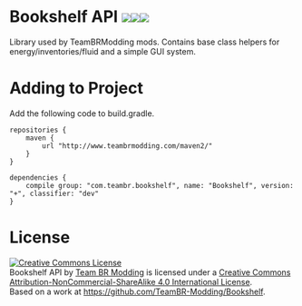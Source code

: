 Bookshelf API <a href='http://teambrmodding.com:8111/viewType.html?buildTypeId=Bookshelf_Build&tab=buildTypeStatusDiv&branch_Bookshelf=master'><img src="http://teambrmodding.com:8111/app/rest/builds/buildType:(id:Bookshelf_Build)/statusIcon"/></a><a href='https://minecraft.curseforge.com/projects/bookshelf-api-library'><img src='http://cf.way2muchnoise.eu/full_bookshelf-api-library_downloads.svg'><img src='http://cf.way2muchnoise.eu/versions/bookshelf-api-library_latest.svg'></a>
======

Library used by TeamBRModding mods. Contains base class helpers for energy/inventories/fluid and a simple GUI system.

Adding to Project
=================

Add the following code to build.gradle.

```
repositories {
    maven {
        url "http://www.teambrmodding.com/maven2/"
    }
}

dependencies {
    compile group: "com.teambr.bookshelf", name: "Bookshelf", version: "+", classifier: "dev"
}
```

License
=======
<a rel="license" href="http://creativecommons.org/licenses/by-nc-sa/4.0/"><img alt="Creative Commons License" style="border-width:0" src="https://i.creativecommons.org/l/by-nc-sa/4.0/88x31.png" /></a><br /><span xmlns:dct="http://purl.org/dc/terms/" property="dct:title">Bookshelf API</span> by <a xmlns:cc="http://creativecommons.org/ns#" href="http://minecraft.curseforge.com/projects/bookshelf-api-library" property="cc:attributionName" rel="cc:attributionURL">Team BR Modding</a> is licensed under a <a rel="license" href="http://creativecommons.org/licenses/by-nc-sa/4.0/">Creative Commons Attribution-NonCommercial-ShareAlike 4.0 International License</a>.<br />Based on a work at <a xmlns:dct="http://purl.org/dc/terms/" href="https://github.com/TeamBR-Modding/Bookshelf" rel="dct:source">https://github.com/TeamBR-Modding/Bookshelf</a>.

